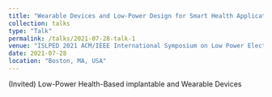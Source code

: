 ```yaml
---
title: "Wearable Devices and Low-Power Design for Smart Health Applications: Challenges and Opportunities"
collection: talks
type: "Talk"
permalink: /talks/2021-07-28-talk-1
venue: "ISLPED 2021 ACM/IEEE International Symposium on Low Power Electronics and Design"
date: 2021-07-28
location: "Boston, MA, USA"
---
```


(Invited) Low-Power Health-Based implantable and Wearable Devices
